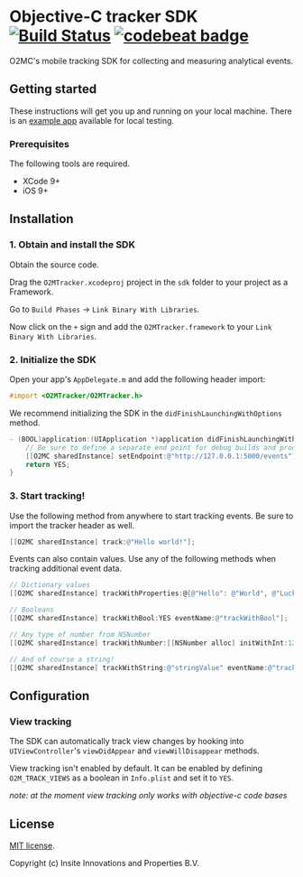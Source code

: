 # Objective-C tracker SDK [![Build Status](https://travis-ci.org/O2MC/objective-c-tracker.svg?branch=master)](https://travis-ci.org/O2MC/objective-c-tracker) [![codebeat badge](https://codebeat.co/badges/40e1ff86-dd97-45f4-a060-3ffb7df6c664)](https://codebeat.co/projects/github-com-o2mc-objective-c-tracker-master)

O2MC's mobile tracking SDK for collecting and measuring analytical events.

## Getting started

These instructions will get you up and running on your local machine. There is an [example app](app-obj-c/) available for local testing.

### Prerequisites

The following tools are required.

* XCode 9+
* iOS 9+

## Installation

### 1. Obtain and install the SDK

Obtain the source code.

Drag the `O2MTracker.xcodeproj` project in the `sdk` folder to your project as a Framework.

Go to `Build Phases` -> `Link Binary With Libraries`.


Now click on the `+` sign and add the `O2MTracker.framework` to your `Link Binary With Libraries`.


### 2. Initialize the SDK

Open your app's `AppDelegate.m` and add the following header import:

```objective-c
#import <O2MTracker/O2MTracker.h>
```

We recommend initializing the SDK in the `didFinishLaunchingWithOptions` method.

```objective-c
- (BOOL)application:(UIApplication *)application didFinishLaunchingWithOptions:(NSDictionary *)launchOptions {
    // Be sure to define a separate end point for debug builds and production builds.
    [[O2MC sharedInstance] setEndpoint:@"http://127.0.0.1:5000/events"];
    return YES;
}
```

### 3. Start tracking!

Use the following method from anywhere to start tracking events. Be sure to import the tracker header as well.

```objective-c
[[O2MC sharedInstance] track:@"Hello world!"];
```

Events can also contain values. Use any of the following methods when tracking additional event data.

```objective-c
// Dictionary values
[[O2MC sharedInstance] trackWithProperties:@{@"Hello": @"World", @"LuckyNumber": @7} eventName:@"trackWithDict"];

// Booleans
[[O2MC sharedInstance] trackWithBool:YES eventName:@"trackWithBool"];

// Any type of number from NSNumber
[[O2MC sharedInstance] trackWithNumber:[[NSNumber alloc] initWithInt:12345] eventName:@"trackWithNumber"];

// And of course a string!
[[O2MC sharedInstance] trackWithString:@"stringValue" eventName:@"trackWithString"];
```
## Configuration

### View tracking

The SDK can automatically track view changes by hooking into `UIViewController`'s `viewDidAppear` and  `viewWillDisappear` methods.

View tracking isn't enabled by default. It can be enabled by defining `O2M_TRACK_VIEWS` as a boolean in `Info.plist` and set it to `YES`.

*note: at the moment view tracking only works with objective-c code bases*

## License

[MIT license](LICENSE).

Copyright (c) Insite Innovations and Properties B.V.